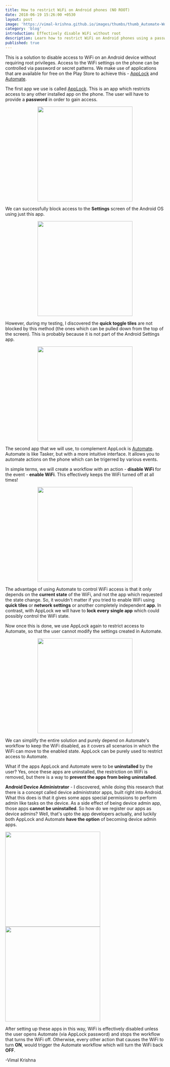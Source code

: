 ```yaml
---
title: How to restrict WiFi on Android phones (NO ROOT)
date: 2018-06-19 15:26:00 +0530
layout: post
image: 'https://vimal-krishna.github.io/images/thumbs/thumb_Automate-Workflow-WiFiOff.png'
category: 'blog'
introduction: Effectively disable WiFi without root
description: Learn how to restrict WiFi on Android phones using a password (No rooting required)
published: true
---
```




This is a solution to disable access to WiFi on an Android device without requiring root privileges. Access to the WiFi settings on the phone can be  controlled via password or secret patterns.
We make use of applications that are available for free on the Play Store to achieve this - [AppLock](https://play.google.com/store/apps/details?id=com.domobile.applock&hl=en_IN) and [Automate](https://play.google.com/store/apps/details?id=com.llamalab.automate&hl=en).

The first app we use is called [AppLock](https://play.google.com/store/apps/details?id=com.domobile.applock&hl=en_IN). This is an app which restricts access to any other installed app on the phone. The user will have to provide a **password** in order to gain access. 

<p align="center">
	<img align="center" src="/images/AppLock-password.png" width="300"/>
</p>

We can successfully block access to the **Settings** screen of the Android OS using just this app.

<p align="center">
	<img align="center" src="/images/AppLock-Settings.png" width="300"/>
</p>

However, during my testing, I discovered the **quick toggle tiles** are not blocked by this method (the ones which can be pulled down from the top of the screen). This is probably because it is not part of the Android Settings app.

<p align="center">
	<img align="center" src="/images/Android-QuickTiles.png" width="300"/>
</p>

The second app that we will use, to complement AppLock is [Automate](https://play.google.com/store/apps/details?id=com.llamalab.automate&hl=en). Automate is like Tasker, but with a more intuitive interface. It allows you to automate actions on the phone which can be trigerred by various events. 

In simple terms, we will create a workflow with an action - **disable WiFi** for the event - **enable WiFi**.
This effectively keeps the WiFi turned off at all times! 

<p align="center">
	<img align="center" src="/images/Automate-Workflow-WiFiOff.png" width="300"/>
</p>

The advantage of using Automate to control WiFi access is that it only depends on the **current state** of the WiFi, and not the app which requested the state change. So, it wouldn't matter if you tried to enable WiFi using **quick tiles** or **network settings** or another completely independent **app**. In contrast, with AppLock we will have to **lock every single app** which could possibly control the WiFi state.

Now once this is done, we use AppLock again to restrict access to Automate, so that the user cannot modify the settings created in Automate.

<p align="center">
	<img align="center" src="/images/AppLock-Automate.png" width="300"/>
</p>

We can simplify the entire solution and purely depend on Automate's workflow to keep the WiFi disabled, as it covers all scenarios in which the WiFi can move to the enabled state. AppLock can be purely used to restrict access to Automate.

What if the apps AppLock and Automate were to be **uninstalled** by the user? Yes, once these apps are uninstalled, the restriction on WiFi is removed, but there is a way to **prevent the apps from being uninstalled**.

**Android Device Administrator** - I discovered, while doing this research that there is a concept called device administrator apps, built right into Android. What this does is that it gives some apps special permissions to perform admin like tasks on the device. As a side effect of being device admin app, those apps **cannot be uninstalled**. So how do we register our apps as device admins? Well, that's upto the app developers actually, and luckily both AppLock and Automate **have the option** of becoming device admin apps. 

<p float="left">
<img src="/images/Android-Device-Admin.png" width="300"/>

<img src="/images/Automate-Cant-Uninstall.png" width="300"/>
</p>

After setting up these apps in this way, WiFi is effectively disabled unless the user opens Automate (via AppLock password) and stops the workflow that turns the WiFi off. Otherwise, every other action that causes the WiFi to turn **ON**, would trigger the Automate workflow which will turn the WiFi back **OFF**.

-Vimal Krishna
